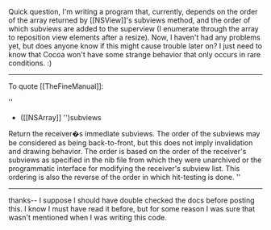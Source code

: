 

Quick question, I'm writing a program that, currently, depends on the order of the array returned by [[NSView]]'s subviews method, and the order of which subviews are added to the superview (I enumerate through the array to reposition view elements after a resize). Now, I haven't had any problems yet, but does anyone know if this might cause trouble later on? I just need to know that Cocoa won't have some strange behavior that only occurs in rare conditions. :)

----

To quote [[TheFineManual]]:

''
- ([[NSArray]] '')subviews

Return the receiver�s immediate subviews. The order of the subviews may be considered as being back-to-front, but this does not imply invalidation and drawing behavior. The order is based on the order of the receiver's subviews as specified in the nib file from which they were unarchived or the programmatic interface for modifying the receiver's subview list. This ordering is also the reverse of the order in which hit-testing is done.
''

----

thanks-- I suppose I should have double checked the docs before posting this. I know I must have read it before, but for some reason I was sure that wasn't mentioned when I was writing this code.